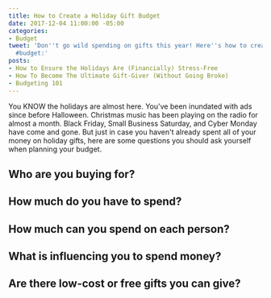 ```yaml
---
title: How to Create a Holiday Gift Budget
date: 2017-12-04 11:00:00 -05:00
categories:
- Budget
tweet: 'Don''t go wild spending on gifts this year! Here''s how to create a gift-buying
  #budget:'
posts:
- How to Ensure the Holidays Are (Financially) Stress-Free
- How To Become The Ultimate Gift-Giver (Without Going Broke)
- Budgeting 101
---
```


You KNOW the holidays are almost here. You've been inundated with ads since before Halloween. Christmas music has been playing on the radio for almost a month. Black Friday, Small Business Saturday, and Cyber Monday have come and gone. But just in case you haven't already spent all of your money on holiday gifts, here are some questions you should ask yourself when planning your budget.

## Who are you buying for?

## How much do you have to spend?

## How much can you spend on each person?

## What is influencing you to spend money?

## Are there low-cost or free gifts you can give?